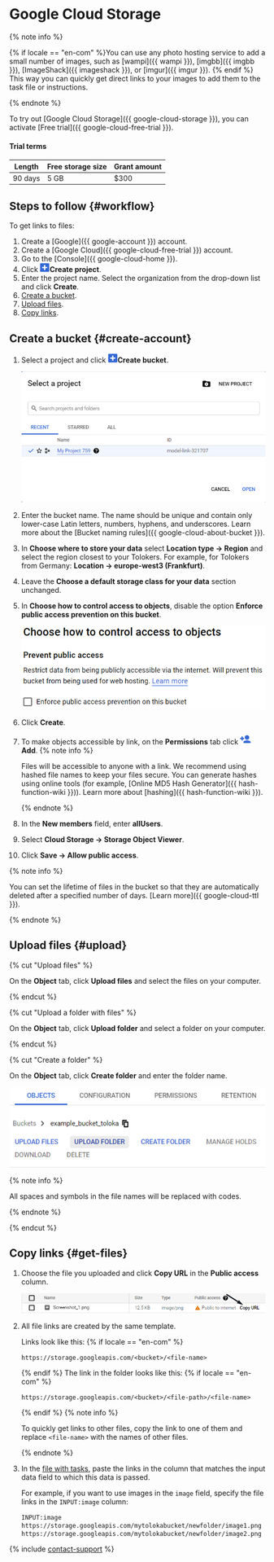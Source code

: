 # Google Cloud Storage

{% note info %}

{% if locale == "en-com" %}You can use any photo hosting service to add a small number of images, such as [wampi]({{ wampi }}), [imgbb]({{ imgbb }}), [ImageShack]({{ imageshack }}), or [imgur]({{ imgur }}). {% endif %} This way you can quickly get direct links to your images to add them to the task file or instructions.

{% endnote %}


To try out [Google Cloud Storage]({{ google-cloud-storage }}), you can activate [Free trial]({{ google-cloud-free-trial }}).

#### Trial terms

Length | Free storage size | Grant amount
----- | ----- | -----
90 days | 5 GB | $300


## Steps to follow {#workflow}

To get links to files:

1. Create a [Google]({{ google-account }}) account.
1. Create a [Google Cloud]({{ google-cloud-free-trial }}) account.
1. Go to the [Console]({{ google-cloud-home }}).
1. Click ![](../_images/tutorials/cloud-storage/google-cloud/create-bucket-icon.png)**Create project**.
1. Enter the project name. Select the organization from the drop-down list and click **Create**.
1. [Create a bucket](#create-account).
1. [Upload files](#upload).
1. [Copy links](#get-files).


## Create a bucket {#create-account}

1. Select a project and click ![](../_images/tutorials/cloud-storage/google-cloud/create-bucket-icon.png)**Create bucket**.

   ![](../_images/tutorials/cloud-storage/google-cloud/choose-project.png)

1. Enter the bucket name. The name should be unique and contain only lower-case Latin letters, numbers, hyphens, and underscores.
    Learn more about the [Bucket naming rules]({{ google-cloud-about-bucket }}).
1. In **Choose where to store your data** select **Location type → Region** and select the region closest to your Tolokers. For example, for Tolokers from Germany: **Location → europe-west3 (Frankfurt)**.

1. Leave the **Choose a default storage class for your data** section unchanged.

1. In **Choose how to control access to objects**, disable the option **Enforce public access prevention on this bucket**.

   ![](../_images/tutorials/cloud-storage/google-cloud/enforce-access.png)

1. Click **Create**.

1. To make objects accessible by link, on the **Permissions** tab click ![](../_images/tutorials/cloud-storage/google-cloud/add-permission.png)**Add**.
    {% note info %}

    Files will be accessible to anyone with a link. We recommend using hashed file names to keep your files secure. You can generate hashes using online tools (for example, [Online MD5 Hash Generator]({{ hash-function-wiki }})). Learn more about [hashing]({{ hash-function-wiki }}).

    {% endnote %}

1. In the **New members** field, enter **allUsers**.

1. Select **Cloud Storage → Storage Object Viewer**.

1. Click **Save → Allow public access**.


{% note info %}

You can set the lifetime of files in the bucket so that they are automatically deleted after a specified number of days. [Learn more]({{ google-cloud-ttl }}).

{% endnote %}



## Upload files {#upload}

{% cut "Upload files" %}

On the **Object** tab, click **Upload files** and select the files on your computer.

{% endcut %}

{% cut "Upload a folder with files" %}

On the **Object** tab, click **Upload folder** and select a folder on your computer.

{% endcut %}

{% cut "Create a folder" %}

On the **Object** tab, click **Create folder** and enter the folder name.

![](../_images/tutorials/cloud-storage/google-cloud/upload-files.png)

{% note info %}

All spaces and symbols in the file names will be replaced with codes.

{% endnote %}

{% endcut %}


## Copy links {#get-files}

1. Choose the file you uploaded and click **Copy URL** in the **Public access** column.

   ![](../_images/tutorials/cloud-storage/google-cloud/copy-link.png)

1. All file links are created by the same template.

    Links look like this:
    {% if locale == "en-com" %}
	
    ```
    https://storage.googleapis.com/<bucket>/<file-name>
    ```
	
    {% endif %}
    The link in the folder looks like this:
    {% if locale == "en-com" %}
	
    ```
    https://storage.googleapis.com/<bucket>/<file-path>/<file-name>
    ```
	
    {% endif %}
    {% note info %}

    To quickly get links to other files, copy the link to one of them and replace `<file-name>` with the names of other files.

    {% endnote %}

1. In the [file with tasks](pool_csv.md), paste the links in the column that matches the input data field to which this data is passed.

    For example, if you want to use images in the `image` field, specify the file links in the `INPUT:image` column:

    ```
    INPUT:image
    https://storage.googleapis.com/mytolokabucket/newfolder/image1.png
    https://storage.googleapis.com/mytolokabucket/newfolder/image2.png
    ```

{% include [contact-support](../_includes/contact-support-new.md) %}
